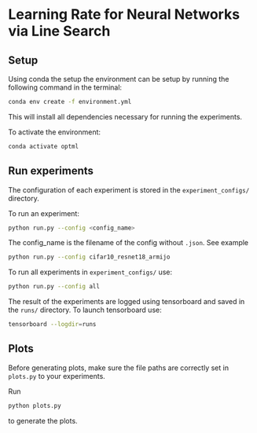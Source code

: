 #  Learning Rate for Neural Networks via Line Search

## Setup
Using conda the setup the environment can be setup by running the following command in the terminal: 

```bash
conda env create -f environment.yml
``` 
This will install all dependencies necessary for running the experiments.

To activate the environment:

```bash
conda activate optml
```

## Run experiments

The configuration of each experiment is stored in the `experiment_configs/` directory.  

To run an experiment:

```bash
python run.py --config <config_name>
```

The config_name is the filename of the config without `.json`. See example

```bash
python run.py --config cifar10_resnet18_armijo 
```

To run all experiments in `experiment_configs/` use:

```bash
python run.py --config all 
```

The result of the experiments are logged using tensorboard and saved in the `runs/` directory. To launch tensorboard use:

```bash
tensorboard --logdir=runs 
```

## Plots

Before generating plots, make sure the file paths are correctly set in `plots.py` to your experiments.

Run 
```bash
python plots.py
```

to generate the plots. 